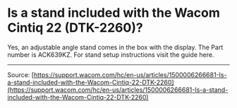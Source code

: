 # Is a stand included with the Wacom Cintiq 22 (DTK-2260)?

Yes, an adjustable angle stand comes in the box with the display. The Part number is ACK639KZ. For stand setup instructions visit the guide here.

---
Source: [https://support.wacom.com/hc/en-us/articles/1500006266681-Is-a-stand-included-with-the-Wacom-Cintiq-22-DTK-2260](https://support.wacom.com/hc/en-us/articles/1500006266681-Is-a-stand-included-with-the-Wacom-Cintiq-22-DTK-2260)
